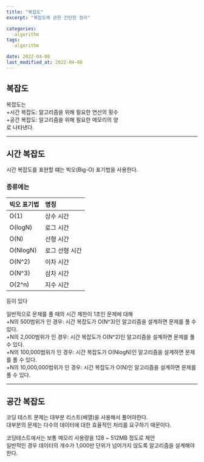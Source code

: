 ```yaml
---
title: "복잡도"
excerpt: "복잡도에 관한 간단한 정리"

categories:
  -algorithm
tags:
  -algorithm

date: 2022-04-08
last_modified_at: 2022-04-08
---
```


## 복잡도

복잡도는  
+시간 복잡도: 알고리즘을 위해 필요한 연산의 횟수  
+공간 복잡도: 알고리즘을 위해 필요한 메모리의 양  
로 나타낸다.

***
## 시간 복잡도

시간 복잡도를 표현할 떄는 빅오(Big-O) 표기법을 사용한다.  

### 종류에는

|빅오 표기법|명칭|  
|:---|:---|  
|O(1)|상수 시간|  
|O(logN)|로그 시간|  
|O(N)|선형 시간|  
|O(NlogN)|로그 선형 시간|  
|O(N^2)|이차 시간|  
|O(N^3)|삼차 시간|  
|O(2^n)|지수 시간|  
등이 있다  

일반적으로 문제를 풀 때의 시간 제한이 1초인 문제에 대해  
+N의 500범위가 인 경우: 시간 복잡도가 O(N^3)인 알고리즘을 설계하면 문제를 풀 수 있다.  
+N의 2,000범위가 인 경우: 시간 복잡도가 O(N^2)인 알고리즘을 설계하면 문제를 풀 수 있다.  
+N의 100,000범위가 인 경우: 시간 복잡도가 O(NlogN)인 알고리즘을 설계하면 문제를 풀 수 있다.  
+N의 10,000,000범위가 인 경우: 시간 복잡도가 O(N)인 알고리즘을 설계하면 문제를 풀 수 있다.  

***
## 공간 복잡도

코딩 테스트 문제는 대부분 리스트(배열)을 사용해서 풀어야한다.  
대부분의 문제는 다수의 데이터에 대한 효율적인 처리를 요구하기 때문이다.  

코딩테스트에서는 보통 메모리 사용량을 128 ~ 512MB 정도로 제안  
일반적인 경우 데이터의 개수가 1,000만 단위가 넘어가지 않도록 알고리즘을 설계해야한다.  

